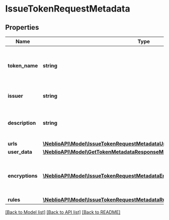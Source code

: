 # IssueTokenRequestMetadata

## Properties
Name | Type | Description | Notes
------------ | ------------- | ------------- | -------------
**token_name** | **string** | Token Symbol it will be identified by (ex. NIBBL) | [optional] 
**issuer** | **string** | Name of token issuer | [optional] 
**description** | **string** | Long name or description of token (ex. Nibble) | [optional] 
**urls** | [**\NeblioAPI\Model\IssueTokenRequestMetadataUrls[]**](IssueTokenRequestMetadataUrls.md) |  | [optional] 
**user_data** | [**\NeblioAPI\Model\GetTokenMetadataResponseMetadataOfIssuanceDataUserData**](GetTokenMetadataResponseMetadataOfIssuanceDataUserData.md) |  | [optional] 
**encryptions** | [**\NeblioAPI\Model\IssueTokenRequestMetadataEncryptions[]**](IssueTokenRequestMetadataEncryptions.md) | Array of encryption instruction objects for encrypting userData | [optional] 
**rules** | [**\NeblioAPI\Model\IssueTokenRequestMetadataRules**](IssueTokenRequestMetadataRules.md) |  | [optional] 

[[Back to Model list]](../README.md#documentation-for-models) [[Back to API list]](../README.md#documentation-for-api-endpoints) [[Back to README]](../README.md)


